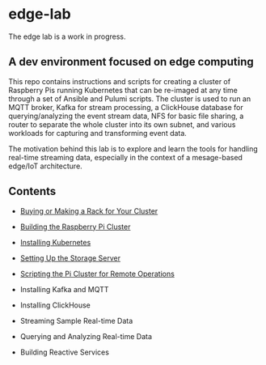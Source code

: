 # edge-lab

The edge lab is a work in progress.

## A dev environment focused on edge computing

This repo contains instructions and scripts for creating a cluster of Raspberry Pis running Kubernetes that can be re-imaged at any time through a set of Ansible and Pulumi scripts. The cluster is used to run an MQTT broker, Kafka for stream processing, a ClickHouse database for querying/analyzing the event stream data, NFS for basic file sharing, a router to separate the whole cluster into its own subnet, and various workloads for capturing and transforming event data.

The motivation behind this lab is to explore and learn the tools for handling real-time streaming data, especially in the context of a mesage-based edge/IoT architecture.

## Contents

* [Buying or Making a Rack for Your Cluster](<docs/Rack.md>)

* [Building the Raspberry Pi Cluster](<docs/Pi Cluster.md>)

* [Installing Kubernetes](<docs/Kubernetes.md>)

* [Setting Up the Storage Server](<docs/Storage Server.md>)

* [Scripting the Pi Cluster for Remote Operations](<docs/Ansible.md>)

* Installing Kafka and MQTT

* Installing ClickHouse

* Streaming Sample Real-time Data

* Querying and Analyzing Real-time Data

* Building Reactive Services
